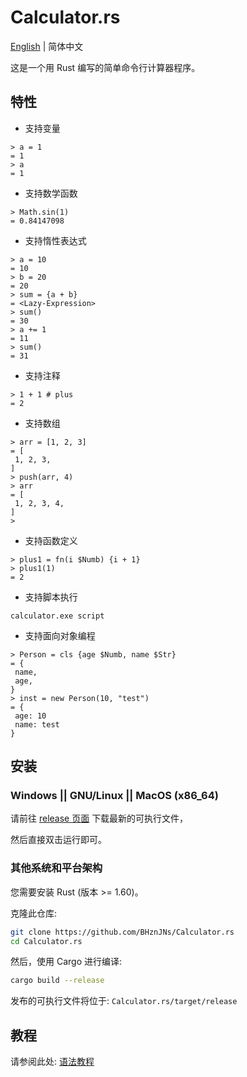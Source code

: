 # Calculator.rs

[English](./README.md) | 简体中文

这是一个用 Rust 编写的简单命令行计算器程序。

## 特性

- 支持变量

```text
> a = 1
= 1
> a
= 1
```

- 支持数学函数

```text
> Math.sin(1) 
= 0.84147098
```

- 支持惰性表达式

```text
> a = 10
= 10
> b = 20
= 20
> sum = {a + b}
= <Lazy-Expression>
> sum()
= 30
> a += 1
= 11
> sum()
= 31
```

- 支持注释

```text
> 1 + 1 # plus
= 2
```

- 支持数组

```text
> arr = [1, 2, 3] 
= [
 1, 2, 3,
]
> push(arr, 4) 
> arr
= [
 1, 2, 3, 4,
]
>
```

- 支持函数定义

```text
> plus1 = fn(i $Numb) {i + 1} 
> plus1(1) 
= 2
```

- 支持脚本执行

```text
calculator.exe script
```

- 支持面向对象编程

```text
> Person = cls {age $Numb, name $Str}
= {
 name,
 age,
}
> inst = new Person(10, "test") 
= {
 age: 10
 name: test
}
```

## 安装

### Windows || GNU/Linux || MacOS (x86_64)

请前往 [release 页面](https://github.com/BHznJNs/Calculator.rs/releases) 下载最新的可执行文件，

然后直接双击运行即可。

### 其他系统和平台架构

您需要安装 Rust (版本 >= 1.60)。

克隆此仓库:

```bash
git clone https://github.com/BHznJNs/Calculator.rs
cd Calculator.rs
```

然后，使用 Cargo 进行编译:

```bash
cargo build --release
```

发布的可执行文件将位于: `Calculator.rs/target/release`

## 教程

请参阅此处: [语法教程](./examples/syntax/)
